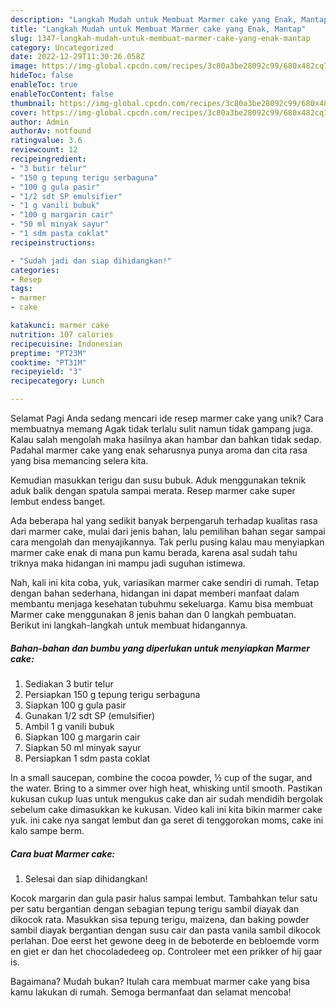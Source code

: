 ```yaml
---
description: "Langkah Mudah untuk Membuat Marmer cake yang Enak, Mantap"
title: "Langkah Mudah untuk Membuat Marmer cake yang Enak, Mantap"
slug: 1347-langkah-mudah-untuk-membuat-marmer-cake-yang-enak-mantap
category: Uncategorized
date: 2022-12-29T11:30:26.058Z
image: https://img-global.cpcdn.com/recipes/3c80a3be28092c99/680x482cq70/marmer-cake-foto-resep-utama.jpg
hideToc: false
enableToc: true
enableTocContent: false
thumbnail: https://img-global.cpcdn.com/recipes/3c80a3be28092c99/680x482cq70/marmer-cake-foto-resep-utama.jpg
cover: https://img-global.cpcdn.com/recipes/3c80a3be28092c99/680x482cq70/marmer-cake-foto-resep-utama.jpg
author: Admin
authorAv: notfound
ratingvalue: 3.6
reviewcount: 12
recipeingredient:
- "3 butir telur"
- "150 g tepung terigu serbaguna"
- "100 g gula pasir"
- "1/2 sdt SP emulsifier"
- "1 g vanili bubuk"
- "100 g margarin cair"
- "50 ml minyak sayur"
- "1 sdm pasta coklat"
recipeinstructions:

- "Sudah jadi dan siap dihidangkan!"
categories:
- Resep
tags:
- marmer
- cake

katakunci: marmer cake 
nutrition: 107 calories
recipecuisine: Indonesian
preptime: "PT23M"
cooktime: "PT31M"
recipeyield: "3"
recipecategory: Lunch

---
```



Selamat Pagi Anda sedang mencari ide resep marmer cake yang unik? Cara membuatnya memang Agak tidak terlalu sulit namun tidak gampang juga. Kalau salah mengolah maka hasilnya akan hambar dan bahkan tidak sedap. Padahal marmer cake yang enak seharusnya punya aroma dan cita rasa yang bisa memancing selera kita.


Kemudian masukkan terigu dan susu bubuk. Aduk menggunakan teknik aduk balik dengan spatula sampai merata. Resep marmer cake super lembut endess banget.

Ada beberapa hal yang sedikit banyak berpengaruh terhadap kualitas rasa dari marmer cake, mulai dari jenis bahan, lalu pemilihan bahan segar sampai cara mengolah dan menyajikannya. Tak perlu pusing kalau mau menyiapkan marmer cake enak di mana pun kamu berada, karena asal sudah tahu triknya maka hidangan ini mampu jadi suguhan istimewa.


Nah, kali ini kita coba, yuk, variasikan marmer cake sendiri di rumah. Tetap dengan bahan sederhana, hidangan ini dapat memberi manfaat dalam membantu menjaga kesehatan tubuhmu sekeluarga. Kamu bisa membuat Marmer cake menggunakan 8 jenis bahan dan 0 langkah pembuatan. Berikut ini langkah-langkah untuk membuat hidangannya.

<!--inarticleads1-->

##### Bahan-bahan dan bumbu yang diperlukan untuk menyiapkan Marmer cake:

1. Sediakan 3 butir telur
1. Persiapkan 150 g tepung terigu serbaguna
1. Siapkan 100 g gula pasir
1. Gunakan 1/2 sdt SP (emulsifier)
1. Ambil 1 g vanili bubuk
1. Siapkan 100 g margarin cair
1. Siapkan 50 ml minyak sayur
1. Persiapkan 1 sdm pasta coklat


In a small saucepan, combine the cocoa powder, ½ cup of the sugar, and the water. Bring to a simmer over high heat, whisking until smooth. Pastikan kukusan cukup luas untuk mengukus cake dan air sudah mendidih bergolak sebelum cake dimasukkan ke kukusan. Video kali ini kita bikin marmer cake yuk. ini cake nya sangat lembut dan ga seret di tenggorokan moms, cake ini kalo sampe berm. 

<!--inarticleads2-->

##### Cara buat Marmer cake:


1. Selesai dan siap dihidangkan!

Kocok margarin dan gula pasir halus sampai lembut. Tambahkan telur satu per satu bergantian dengan sebagian tepung terigu sambil diayak dan dikocok rata. Masukkan sisa tepung terigu, maizena, dan baking powder sambil diayak bergantian dengan susu cair dan pasta vanila sambil dikocok perlahan. Doe eerst het gewone deeg in de beboterde en bebloemde vorm en giet er dan het chocoladedeeg op. Controleer met een prikker of hij gaar is. 

Bagaimana? Mudah bukan? Itulah cara membuat marmer cake yang bisa kamu lakukan di rumah. Semoga bermanfaat dan selamat mencoba!
